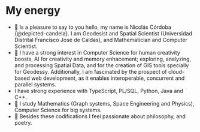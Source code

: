# My energy

- 👋 Is a pleasure to say to you hello, my name is Nicolás Córdoba {@depicted-candela}. I am Geodesist and Spatial Scientist (Universidad Distrital Francisco José de Caldas), and Mathematician and Computer Scientist.
- 👀 I have a strong interest in Computer Science for human creativity boosts, AI for creativity and memory enhacement; exploring, analyzing, and processing Spatial Data, and for the creation of GIS tools specially for Geodessy. Additionally, I am fascinated by the prospect of cloud-based web development, as it enables interoperable, concurrent and parallel systems.
- I have strong experience with TypeScript, PL/SQL, Python, Java and C++.
- 🌱 I study Mathematics (Graph systems, Space Engineering and Physics), Computer Science for big systems. 
- 💞️ Besides these codifications I feel passionate about philosophy, and poetry.

<!---
depicted-candela/depicted-candela is a ✨ special ✨ repository because its `README.md` (this file) appears on your GitHub profile.
You can click the Preview link to take a look at your changes.
--->
